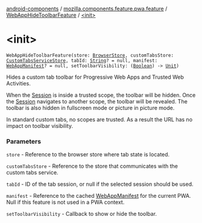 [android-components](../../index.md) / [mozilla.components.feature.pwa.feature](../index.md) / [WebAppHideToolbarFeature](index.md) / [&lt;init&gt;](./-init-.md)

# &lt;init&gt;

`WebAppHideToolbarFeature(store: `[`BrowserStore`](../../mozilla.components.browser.state.store/-browser-store/index.md)`, customTabsStore: `[`CustomTabsServiceStore`](../../mozilla.components.feature.customtabs.store/-custom-tabs-service-store/index.md)`, tabId: `[`String`](https://kotlinlang.org/api/latest/jvm/stdlib/kotlin/-string/index.html)`? = null, manifest: `[`WebAppManifest`](../../mozilla.components.concept.engine.manifest/-web-app-manifest/index.md)`? = null, setToolbarVisibility: (`[`Boolean`](https://kotlinlang.org/api/latest/jvm/stdlib/kotlin/-boolean/index.html)`) -> `[`Unit`](https://kotlinlang.org/api/latest/jvm/stdlib/kotlin/-unit/index.html)`)`

Hides a custom tab toolbar for Progressive Web Apps and Trusted Web Activities.

When the [Session](../../mozilla.components.browser.session/-session/index.md) is inside a trusted scope, the toolbar will be hidden.
Once the [Session](../../mozilla.components.browser.session/-session/index.md) navigates to another scope, the toolbar will be revealed.
The toolbar is also hidden in fullscreen mode or picture in picture mode.

In standard custom tabs, no scopes are trusted.
As a result the URL has no impact on toolbar visibility.

### Parameters

`store` - Reference to the browser store where tab state is located.

`customTabsStore` - Reference to the store that communicates with the custom tabs service.

`tabId` - ID of the tab session, or null if the selected session should be used.

`manifest` - Reference to the cached [WebAppManifest](../../mozilla.components.concept.engine.manifest/-web-app-manifest/index.md) for the current PWA.
Null if this feature is not used in a PWA context.

`setToolbarVisibility` - Callback to show or hide the toolbar.